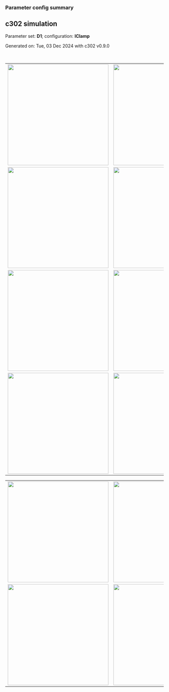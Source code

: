 ### Parameter config summary 
<h2>c302 simulation</h2>
<p>Parameter set: <b>D1</b>; configuration: <b>IClamp</b></p>
<p>Generated on: Tue, 03 Dec 2024 with c302 v0.9.0</p><br/>
<table>

<tr>
  <td><a href="images/neurons_D1_IClamp.png"><img alt=" " src="images/neurons_D1_IClamp.png" height="320"/></a></td>
  <td><a href="images/traces_neuron_IClamp_D1.png"><img alt=" " src="images/traces_neuron_IClamp_D1.png" height="320"/></a></td>
</tr>

<tr>
  <td><a href="images/neuron_activity_D1_IClamp.png"><img alt=" " src="images/neuron_activity_D1_IClamp.png" height="320"/></a></td>
  <td><a href="images/traces_neuron_activity_IClamp_D1.png"><img alt=" " src="images/traces_neuron_activity_IClamp_D1.png" height="320"/></a></td>
</tr>

<tr>
  <td><a href="images/muscles_D1_IClamp.png"><img alt=" " src="images/muscles_D1_IClamp.png" height="320"/></a></td>
  <td><a href="images/traces_muscles_IClamp_D1.png"><img alt=" " src="images/traces_muscles_IClamp_D1.png" height="320"/></a></td>
</tr>

<tr>
  <td><a href="images/muscle_activity_D1_IClamp.png"><img alt=" " src="images/muscle_activity_D1_IClamp.png" height="320"/></a></td>
  <td><a href="images/traces_muscles_activity_IClamp_D1.png"><img alt=" " src="images/traces_muscles_activity_IClamp_D1.png" height="320"/></a></td>
</tr>
</table>
<table>

<tr><td><a href="images/c302_D1_IClamp_exc_to_neurons.png"><img alt=" " src="images/c302_D1_IClamp_exc_to_neurons.png" height="320"/></a></td>

  <td><a href="images/c302_D1_IClamp_inh_to_neurons.png"><img alt=" " src="images/c302_D1_IClamp_inh_to_neurons.png" height="320"/></a></td>

  <td><a href="images/c302_D1_IClamp_elec_neurons_neurons.png"><img alt=" " src="images/c302_D1_IClamp_elec_neurons_neurons.png" height="320"/></a></td></tr>

<tr><td><a href="images/c302_D1_IClamp_exc_to_muscles.png"><img alt=" " src="images/c302_D1_IClamp_exc_to_muscles.png" height="320"/></a></td>

  <td><a href="images/c302_D1_IClamp_inh_to_muscles.png"><img alt=" " src="images/c302_D1_IClamp_inh_to_muscles.png" height="320"/></a></td></tr>
</table>
